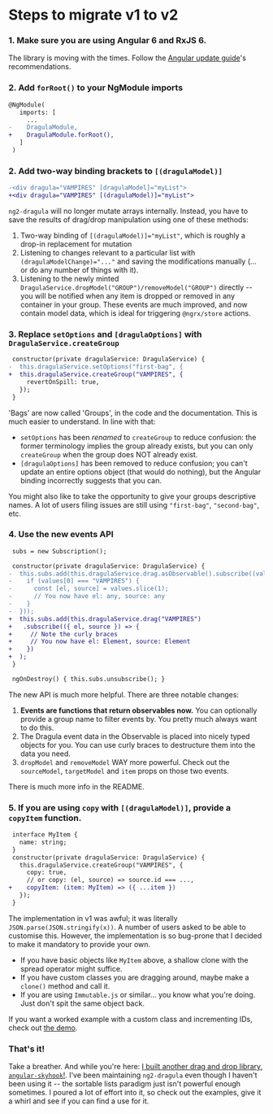 # Steps to migrate v1 to v2

### 1. Make sure you are using Angular 6 and RxJS 6.

The library is moving with the times. Follow the [Angular update
guide](https://update.angular.io/)'s recommendations.

### 2. Add `forRoot()` to your NgModule imports

```diff
@NgModule(
   imports: [
     ...
-    DragulaModule,
+    DragulaModule.forRoot(),
   ]
 )
```

### 2. Add two-way binding brackets to `[(dragulaModel)]`

```diff
-<div dragula="VAMPIRES" [dragulaModel]="myList">
+<div dragula="VAMPIRES" [(dragulaModel)]="myList">
```

`ng2-dragula` will no longer mutate arrays internally. Instead, you have to save
the results of drag/drop manipulation using one of these methods:

1. Two-way binding of `[(dragulaModel)]="myList"`, which is roughly a drop-in
   replacement for mutation
2. Listening to changes relevant to a particular list with
   `(dragulaModelChange)="..."` and saving the modifications manually (... or do
   any number of things with it).
3. Listening to the newly minted
   `DragulaService.dropModel("GROUP")/removeModel("GROUP")` directly -- you will
   be notified when any item is dropped or removed in any container in your
   group. These events are much improved, and now contain model data, which is
   ideal for triggering `@ngrx/store` actions.

### 3. Replace `setOptions` and `[dragulaOptions]` with `DragulaService.createGroup`

```diff
 constructor(private dragulaService: DragulaService) {
-  this.dragulaService.setOptions("first-bag", {
+  this.dragulaService.createGroup("VAMPIRES", {
     revertOnSpill: true,
   });
 }
```

'Bags' are now called 'Groups', in the code and the documentation. This is much
easier to understand. In line with that:

- `setOptions` has been *renamed* to `createGroup` to reduce confusion: the
  former terminology implies the group already exists, but you can only
  `createGroup` when the group does NOT already exist.
- `[dragulaOptions]` has been removed to reduce confusion; you can't
  update an entire options object (that would do nothing), but the Angular
  binding incorrectly suggests that you can.

You might also like to take the opportunity to give your groups descriptive
names. A lot of users filing issues are still using `"first-bag"`, `"second-bag"`,
etc.

### 4. Use the new events API

```diff
 subs = new Subscription();

 constructor(private dragulaService: DragulaService) {
-  this.subs.add(this.dragulaService.drag.asObservable().subscribe((values: any[]) => {
-    if (values[0] === "VAMPIRES") {
-      const [el, source] = values.slice(1);
-      // You now have el: any, source: any
-    }
-  }));
+  this.subs.add(this.dragulaService.drag("VAMPIRES")
+   .subscribe(({ el, source }) => {
+     // Note the curly braces
+     // You now have el: Element, source: Element
+    })
+  );
 }

 ngOnDestroy() { this.subs.unsubscribe(); }
```

The new API is much more helpful. There are three notable changes:

1. **Events are functions that return observables now.** You can optionally
   provide a group name to filter events by. You pretty much always want to do
   this.
2. The Dragula event data in the Observable is placed into nicely typed objects
   for you. You can use curly braces to destructure them into the data you need.
3. `dropModel` and `removeModel` WAY more powerful. Check out the `sourceModel`,
   `targetModel` and `item` props on those two events.

There is much more info in the README.

### 5. If you are using `copy` with `[(dragulaModel)]`, provide a `copyItem` function.

```diff
 interface MyItem {
   name: string;
 }
 constructor(private dragulaService: DragulaService) {
   this.dragulaService.createGroup("VAMPIRES", {
     copy: true,
     // or copy: (el, source) => source.id === ...,
+    copyItem: (item: MyItem) => ({ ...item })
   });
 }
```

The implementation in v1 was awful; it was literally
`JSON.parse(JSON.stringify(x))`. A number of users asked to be able to customise
this. However, the implementation is so bug-prone that I decided to make it
mandatory to provide your own.

- If you have basic objects like `MyItem` above, a shallow clone with the spread
  operator might suffice.
- If you have custom classes you are dragging around, maybe make a `clone()` method
  and call it.
- If you are using `Immutable.js` or similar... you know what you're doing. Just
  don't spit the same object back.

If you want a worked example with a custom class and incrementing IDs, check out
[the
demo](https://github.com/valor-software/ng2-dragula/blob/master/modules/demo/src/app/examples/06-copy-model.component.ts).

### That's it!

Take a breather. And while you're here: [I built another drag and drop library,
`angular-skyhook`!][asky]. I've been maintaining `ng2-dragula` even though
I haven't been using it -- the sortable lists paradigm just isn't powerful
enough sometimes. I poured a lot of effort into it, so check out the examples,
give it a whirl and see if you can find a use for it.

[asky]: https://cormacrelf.github.io/angular-skyhook/

